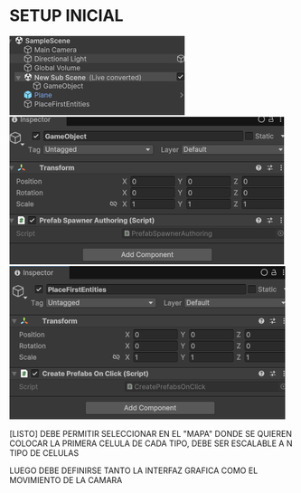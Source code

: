 # SETUP INICIAL

![alt text](image.png)
![alt text](image-1.png)
![alt text](image-2.png)

[LISTO] DEBE PERMITIR SELECCIONAR EN EL "MAPA" DONDE SE QUIEREN COLOCAR LA PRIMERA CELULA DE CADA TIPO, DEBE SER ESCALABLE A N TIPO DE CELULAS

LUEGO DEBE DEFINIRSE TANTO LA INTERFAZ GRAFICA COMO EL MOVIMIENTO DE LA CAMARA